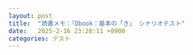 ```yaml
---
layout: post
title:  "読書メモ：『Qbook：基本の「き」 シナリオテスト"
date:   2025-2-16 23:28:11 +0900
categories: テスト
---
```

